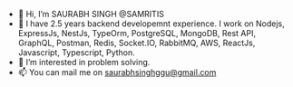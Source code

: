 - 👋 Hi, I’m SAURABH SINGH @SAMRITIS
- 🌱 I have 2.5 years backend developemnt experience. I work on Nodejs, ExpressJs, NestJs, TypeOrm, PostgreSQL, MongoDB, Rest API, GraphQL, Postman, Redis, Socket.IO, RabbitMQ, AWS, ReactJs, Javascript, Typescript, Python.
- 👀 I’m interested in problem solving.
- 📫 You can mail me on saurabhsinghggu@gmail.com

<!---
SAMRITIS/SAMRITIS is a ✨ special ✨ repository because its `README.md` (this file) appears on your GitHub profile.
You can click the Preview link to take a look at your changes.
--->
